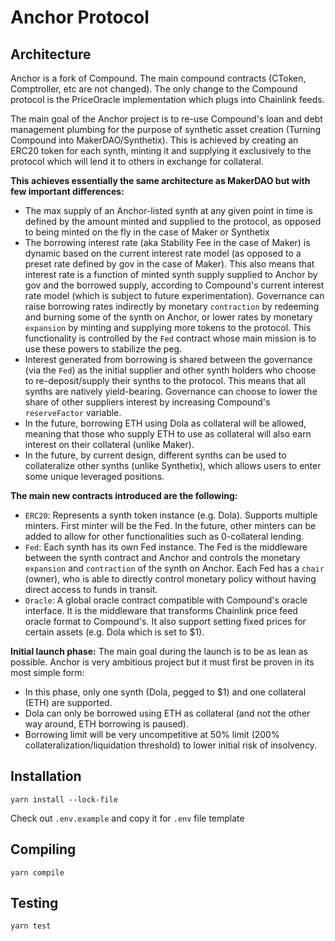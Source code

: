 Anchor Protocol
=================

Architecture
------------
Anchor is a fork of Compound. The main compound contracts (CToken, Comptroller, etc are not changed). The only change to the Compound protocol is the PriceOracle implementation which plugs into Chainlink feeds.

The main goal of the Anchor project is to re-use Compound's loan and debt management plumbing for the purpose of synthetic asset creation (Turning Compound into MakerDAO/Synthetix). This is achieved by creating an ERC20 token for each synth, minting it and supplying it exclusively to the protocol which will lend it to others in exchange for collateral.

**This achieves essentially the same architecture as MakerDAO but with few important differences:**
- The max supply of an Anchor-listed synth at any given point in time is defined by the amount minted and supplied to the protocol, as opposed to being minted on the fly in the case of Maker or Synthetix
- The borrowing interest rate (aka Stability Fee in the case of Maker) is dynamic based on the current interest rate model (as opposed to a preset rate defined by gov in the case of Maker). This also means that interest rate is a function of minted synth supply supplied to Anchor by gov and the borrowed supply, according to Compound's current interest rate model (which is subject to future experimentation). Governance can raise borrowing rates indirectly by monetary `contraction` by redeeming and burning some of the synth on Anchor, or lower rates by monetary `expansion` by minting and supplying more tokens to the protocol. This functionality is controlled by the `Fed` contract whose main mission is to use these powers to stabilize the peg.
- Interest generated from borrowing is shared between the governance (via the `Fed`) as the initial supplier and other synth holders who choose to re-deposit/supply their synths to the protocol. This means that all synths are natively yield-bearing. Governance can choose to lower the share of other suppliers interest by increasing Compound's `reserveFactor` variable.
- In the future, borrowing ETH using Dola as collateral will be allowed, meaning that those who supply ETH to use as collateral will also earn interest on their collateral (unlike Maker).
- In the future, by current design, different synths can be used to collateralize other synths (unlike Synthetix), which allows users to enter some unique leveraged positions.

**The main new contracts introduced are the following:**
- `ERC20`: Represents a synth token instance (e.g. Dola). Supports multiple minters. First minter will be the Fed. In the future, other minters can be added to allow for other functionalities such as 0-collateral lending.
- `Fed`: Each synth has its own Fed instance. The Fed is the middleware between the synth contract and Anchor and controls the monetary `expansion` and `contraction` of the synth on Anchor. Each Fed has a `chair` (owner), who is able to directly control monetary policy without having direct access to funds in transit.
- `Oracle`: A global oracle contract compatible with Compound's oracle interface. It is the middleware that transforms Chainlink price feed oracle format to Compound's. It also support setting fixed prices for certain assets (e.g. Dola which is set to $1).

**Initial launch phase:**
The main goal during the launch is to be as lean as possible. Anchor is very ambitious project but it must first be proven in its most simple form:
- In this phase, only one synth (Dola, pegged to $1) and one collateral (ETH) are supported.
- Dola can only be borrowed using ETH as collateral (and not the other way around, ETH borrowing is paused).
- Borrowing limit will be very uncompetitive at 50% limit (200% collateralization/liquidation threshold) to lower initial risk of insolvency.

Installation
------------
    yarn install --lock-file

Check out `.env.example` and copy it for `.env` file template

Compiling
------------
    yarn compile


Testing
-------

    yarn test
